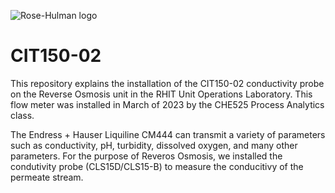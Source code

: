 ![Rose-Hulman logo](https://user-images.githubusercontent.com/129123649/229541021-ed9d397d-09fd-4f6f-972f-c27755f67506.png)

# CIT150-02

This repository explains the installation of the CIT150-02 conductivity probe on the Reverse Osmosis unit in the RHIT Unit Operations Laboratory.
This flow meter was installed in March of 2023 by the CHE525 Process Analytics class.

The Endress + Hauser Liquiline CM444  can transmit a variety of parameters such as conductivity, pH, turbidity, dissolved oxygen, and many other parameters. For the purpose of Reveros Osmosis, we installed the condutivity probe (CLS15D/CLS15-B) to measure the conducitivy of the permeate stream.
